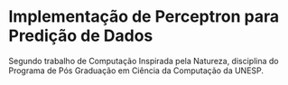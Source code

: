 # Implementação de Perceptron para Predição de Dados
Segundo trabalho de Computação Inspirada pela Natureza, disciplina do Programa de Pós Graduação em Ciência da Computação da UNESP. 
